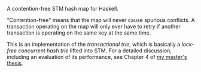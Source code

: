 A contention-free STM hash map for Haskell.

"Contention-free" means that the map will never cause spurious conflicts.
A transaction operating on the map will only ever have to retry if
another transaction is operating on the same key at the same time.

This is an implementation of the *transactional trie*,
which is basically a *lock-free concurrent hash trie* lifted into STM.
For a detailed discussion, including an evaluation of its performance,
see Chapter 4 of [my master's thesis](https://github.com/mcschroeder/thesis).
